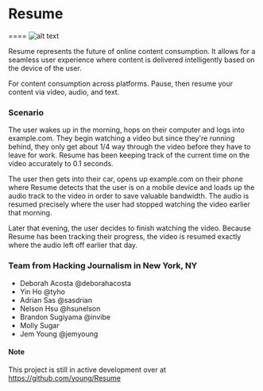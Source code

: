 # Resume
====
![alt text](https://github.com/young/hacking-journalism/misc/Resume_logo.png "Resume Logo")


Resume represents the future of online content consumption.
It allows for a seamless user experience where content is delivered intelligently based on the device of the user.

For content consumption across platforms. Pause, then resume your content via video, audio, and text.


### Scenario
The user wakes up in the morning, hops on their computer and logs into example.com. They begin watching a video but since they're running behind, they only get about 1/4 way through the video before they have to leave for work. Resume has been keeping track of the current time on the video accurately to 0.1 seconds.

The user then gets into their car, opens up example.com on their phone where Resume detects that the user is on a mobile device and loads up the audio track to the video in order to save valuable bandwidth. The audio is resumed precisely where the user had stopped watching the video earlier that morning.

Later that evening, the user decides to finish watching the video. Because Resume has been tracking their progress, the video is resumed exactly where the audio left off earlier that day.


### Team from Hacking Journalism in New York, NY

+ Deborah Acosta @deborahacosta
+ Yin Ho @tyho
+ Adrian Sas @sasdrian
+ Nelson Hsu @hsunelson
+ Brandon Sugiyama @invibe
+ Molly Sugar
+ Jem Young @jemyoung


#### Note
This project is still in active development over at https://github.com/young/Resume



